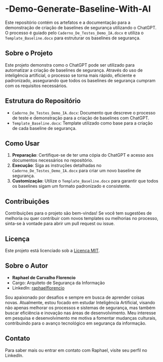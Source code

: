# -Demo-Generate-Baseline-With-AI

Este repositório contém os artefatos e a documentação para a demonstração de criação de baselines de segurança utilizando o ChatGPT. O processo é guiado pelo `Caderno_De_Testes_Demo_IA.docx` e utiliza o `Template_Baseline.docx` para estruturar os baselines de segurança.

## Sobre o Projeto

Este projeto demonstra como o ChatGPT pode ser utilizado para automatizar a criação de baselines de segurança. Através do uso de inteligência artificial, o processo se torna mais rápido, eficiente e padronizado, assegurando que todos os baselines de segurança cumpram com os requisitos necessários.

## Estrutura do Repositório

- `Caderno_De_Testes_Demo_IA.docx`: Documento que descreve o processo de teste e demonstração para a criação de baselines com ChatGPT.
- `Template_Baseline.docx`: Template utilizado como base para a criação de cada baseline de segurança.

## Como Usar

1. **Preparação**: Certifique-se de ter uma cópia do ChatGPT e acesso aos documentos necessários no repositório.
2. **Execução**: Siga as instruções detalhadas no `Caderno_De_Testes_Demo_IA.docx` para criar um novo baseline de segurança.
3. **Customização**: Utilize o `Template_Baseline.docx` para garantir que todos os baselines sigam um formato padronizado e consistente.

## Contribuições

Contribuições para o projeto são bem-vindas! Se você tem sugestões de melhoria ou quer contribuir com novos templates ou melhorias no processo, sinta-se à vontade para abrir um pull request ou issue.

## Licença

Este projeto está licenciado sob a [Licença MIT](LICENSE).

## Sobre o Autor

- **Raphael de Carvalho Florencio**
- Cargo: Arquiteto de Segurança da Informação
- LinkedIn: [raphaelflorencio](https://linkedin.com/in/raphaelflorencio)

Sou apaixonado por desafios e sempre em busca de aprender coisas novas. Atualmente, estou focado em estudar Inteligência Artificial, visando não apenas melhorar os processos e sistemas de segurança, mas também buscar eficiência e inovação nas áreas de desenvolvimento. Meu interesse em pesquisa e desenvolvimento me motiva a fomentar mudanças culturais, contribuindo para o avanço tecnológico em segurança da informação.

## Contato

Para saber mais ou entrar em contato com Raphael, visite seu perfil no LinkedIn.
